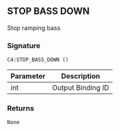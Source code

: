 ## STOP BASS DOWN

Stop ramping bass 

### Signature

`C4:STOP_BASS_DOWN ()`


| Parameter | Description |
| --- | --- |
| int | Output Binding ID |


### Returns

`None`